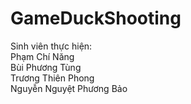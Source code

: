 # GameDuckShooting
Sinh viên thực hiện: <br>
Phạm Chí Năng<br>
Bùi Phương Tùng<br>
Trương Thiên Phong <br>
Nguyễn Nguyệt Phương Bảo <br><br><br>
